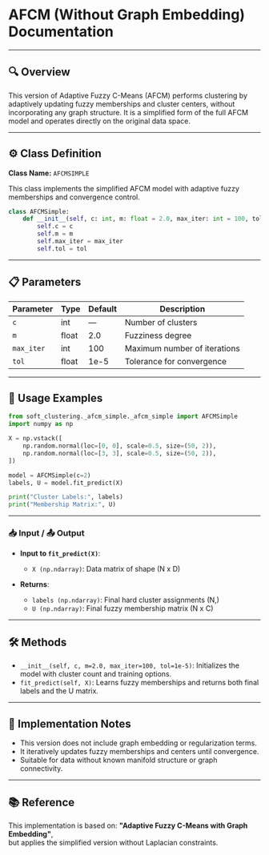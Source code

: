 # AFCM (Without Graph Embedding) Documentation

---

## 🔍 Overview
This version of Adaptive Fuzzy C-Means (AFCM) performs clustering by adaptively updating fuzzy memberships and cluster centers, without incorporating any graph structure. It is a simplified form of the full AFCM model and operates directly on the original data space.

---
## ⚙️ Class Definition
**Class Name:** `AFCMSIMPLE`

This class implements the simplified AFCM model with adaptive fuzzy memberships and convergence control.
```python
class AFCMSimple:
    def __init__(self, c: int, m: float = 2.0, max_iter: int = 100, tol: float = 1e-5):
        self.c = c
        self.m = m
        self.max_iter = max_iter
        self.tol = tol
```

---

## 📋 Parameters

| Parameter     | Type   | Default | Description                                  |
|---------------|--------|---------|----------------------------------------------|
| `c`           | int    | —       | Number of clusters                           |
| `m`           | float  | 2.0     | Fuzziness degree                             |
| `max_iter`    | int    | 100     | Maximum number of iterations                 |
| `tol`         | float  | 1e-5    | Tolerance for convergence                    |

---
## 🚀 Usage Examples
```python
from soft_clustering._afcm_simple._afcm_simple import AFCMSimple
import numpy as np

X = np.vstack([
    np.random.normal(loc=[0, 0], scale=0.5, size=(50, 2)),
    np.random.normal(loc=[3, 3], scale=0.5, size=(50, 2)),
])

model = AFCMSimple(c=2)
labels, U = model.fit_predict(X)

print("Cluster Labels:", labels)
print("Membership Matrix:", U)
```

---

### 📥 Input / 📤 Output

- **Input to `fit_predict(X)`**:
  - `X (np.ndarray)`: Data matrix of shape (N x D)

- **Returns**:
  - `labels (np.ndarray)`: Final hard cluster assignments (N,)
  - `U (np.ndarray)`: Final fuzzy membership matrix (N x C)

---

## 🛠️ Methods

- `__init__(self, c, m=2.0, max_iter=100, tol=1e-5)`: Initializes the model with cluster count and training options.
- `fit_predict(self, X)`: Learns fuzzy memberships and returns both final labels and the U matrix.

---


## 📝 Implementation Notes

- This version does not include graph embedding or regularization terms.
- It iteratively updates fuzzy memberships and centers until convergence.
- Suitable for data without known manifold structure or graph connectivity.

---

## 📚 Reference

This implementation is based on:
**"Adaptive Fuzzy C-Means with Graph Embedding"**,  
but applies the simplified version without Laplacian constraints.
